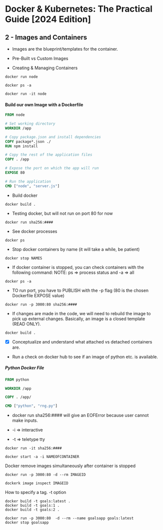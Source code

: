 # Docker & Kubernetes: The Practical Guide [2024 Edition]

## 2 - Images and Containers

- Images are the blueprint/templates for the container.

- Pre-Built vs Custom Images

- Creating & Managing Containers

<!-- Pull node from docker hub -->
```shell
docker run node 
```

<!-- Show container has been created -->
```shell
docker ps -a
```

<!-- Creates an interactive shell for the container -->
<!-- Runs node environment -->
 ```shell
docker run -it node
 ```

#### Build our own Image with a Dockerfile

```dockerfile
FROM node

# Set working directory
WORKDIR /app

# Copy package.json and install dependencies
COPY package*.json ./
RUN npm install

# Copy the rest of the application files
COPY . /app

# Expose the port on which the app will run
EXPOSE 80

# Run the application
CMD ["node", "server.js"]
```

- Build docker
 ```shell
docker build .
 ```

- Testing docker, but will not run on port 80 for now
```shell
docker run sha256:####
```


- See docker processes
 ```shell
docker ps
 ```

 - Stop docker containers by name (it will take a while, be patient)
 ```shell
docker stop NAMES
 ```

- If docker container is stopped, you can check containers with the following command: NOTE: ps => process status and -a => all

```shell
docker ps -a
```

- TO run port, you have to PUBLISH with the -p flag (80 is the chosen Dockerfile EXPOSE value)
```shell
docker run -p 3000:80 sha256:####
```

- If changes are made in the code, we will need to rebuild the image to pick up external changes. Basically, an image is a closed template (READ ONLY). 

```shell
docker build .
```

- [x] Conceptualize and understand what attached vs detached containers are.

- Run a check on docker hub to see if an image of python etc. is available.

##### Python Docker File
```dockerfile
FROM python

WORKDIR /app

COPY . /app/

CMD ["python", "rng.py"]
```

- docker run sha256:#### will give an EOFError because user cannot make inputs.

- -i => interactive 
- -t => teletype tty

```shell
docker run -it sha256:####

docker start -a -i NAMEOFCONTAINER
```

Docker remove images simultaneously after container is stopped

```shell
docker run -p 3000:80 -d --rm IMAGEID
```

```shell
dockerk image inspect IMAGEID
```

How to specify a tag. -t option

```shell
docker build -t goals:latest .
docker build -t goals:1 .
docker build -t goals:2 .

docker run -p 3000:80  -d --rm --name goalsapp goals:latest
docker stop goalsapp
```

